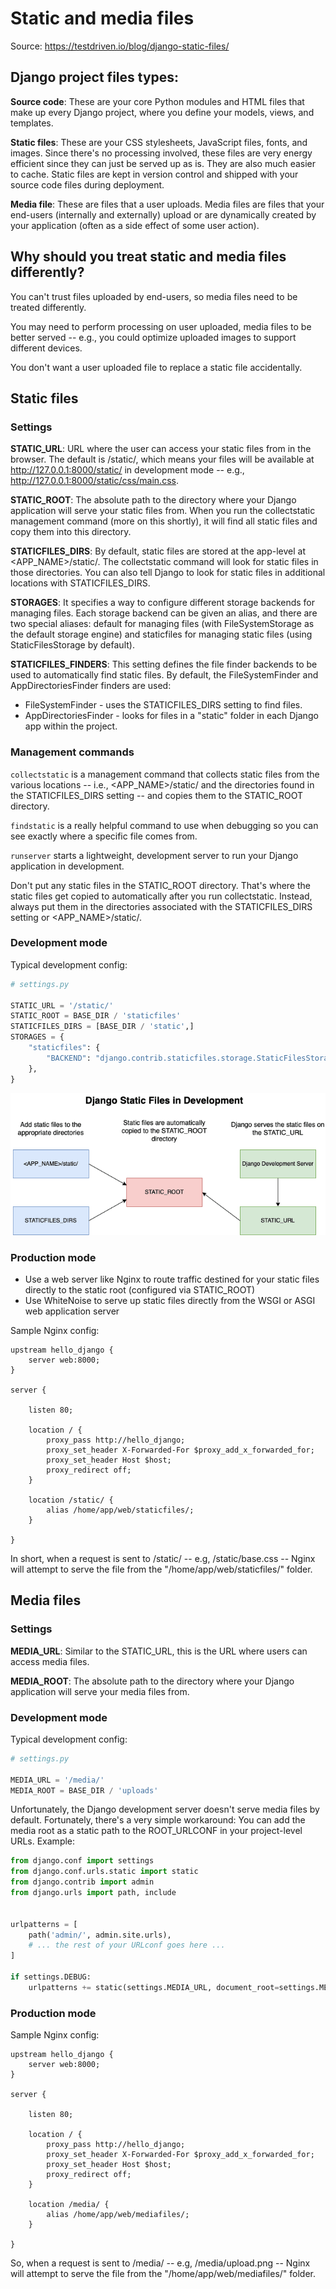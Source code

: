 # Static and media files

Source: https://testdriven.io/blog/django-static-files/

## Django project files types:
**Source code**: These are your core Python modules and HTML files that make up every Django project, where you define your models, views, and templates.

**Static files**: These are your CSS stylesheets, JavaScript files, fonts, and images. Since there's no processing involved, these files are very energy efficient since they can just be served up as is. They are also much easier to cache. Static files are kept in version control and shipped with your source code files during deployment.

**Media file**: These are files that a user uploads. Media files are files that your end-users (internally and externally) upload or are dynamically created by your application (often as a side effect of some user action).

## Why should you treat static and media files differently?

You can't trust files uploaded by end-users, so media files need to be treated differently.

You may need to perform processing on user uploaded, media files to be better served -- e.g., you could optimize uploaded images to support different devices.

You don't want a user uploaded file to replace a static file accidentally.

## Static files
### Settings
**STATIC_URL**: URL where the user can access your static files from in the browser. The default is /static/, which means your files will be available at http://127.0.0.1:8000/static/ in development mode -- e.g., http://127.0.0.1:8000/static/css/main.css.

**STATIC_ROOT**: The absolute path to the directory where your Django application will serve your static files from. When you run the collectstatic management command (more on this shortly), it will find all static files and copy them into this directory.

**STATICFILES_DIRS**: By default, static files are stored at the app-level at <APP_NAME>/static/. The collectstatic command will look for static files in those directories. You can also tell Django to look for static files in additional locations with STATICFILES_DIRS.

**STORAGES**: It specifies a way to configure different storage backends for managing files. Each storage backend can be given an alias, and there are two special aliases: default for managing files (with FileSystemStorage as the default storage engine) and staticfiles for managing static files (using StaticFilesStorage by default).

**STATICFILES_FINDERS**: This setting defines the file finder backends to be used to automatically find static files. By default, the FileSystemFinder and AppDirectoriesFinder finders are used:
* FileSystemFinder - uses the STATICFILES_DIRS setting to find files.
* AppDirectoriesFinder - looks for files in a "static" folder in each Django app within the project.

### Management commands
```collectstatic``` is a management command that collects static files from the various locations -- i.e., <APP_NAME>/static/ and the directories found in the STATICFILES_DIRS setting -- and copies them to the STATIC_ROOT directory.

```findstatic``` is a really helpful command to use when debugging so you can see exactly where a specific file comes from.

```runserver``` starts a lightweight, development server to run your Django application in development.

Don't put any static files in the STATIC_ROOT directory. That's where the static files get copied to automatically after you run collectstatic. Instead, always put them in the directories associated with the STATICFILES_DIRS setting or <APP_NAME>/static/.

### Development mode
Typical development config:

```python
# settings.py

STATIC_URL = '/static/'
STATIC_ROOT = BASE_DIR / 'staticfiles'
STATICFILES_DIRS = [BASE_DIR / 'static',]
STORAGES = {
    "staticfiles": {
        "BACKEND": "django.contrib.staticfiles.storage.StaticFilesStorage",
    },
}
```
![static_files_develop.png](static_files_develop.png)

### Production mode
* Use a web server like Nginx to route traffic destined for your static files directly to the static root (configured via STATIC_ROOT)
* Use WhiteNoise to serve up static files directly from the WSGI or ASGI web application server

Sample Nginx config:

```
upstream hello_django {
    server web:8000;
}

server {

    listen 80;

    location / {
        proxy_pass http://hello_django;
        proxy_set_header X-Forwarded-For $proxy_add_x_forwarded_for;
        proxy_set_header Host $host;
        proxy_redirect off;
    }

    location /static/ {
        alias /home/app/web/staticfiles/;
    }

}
```
In short, when a request is sent to /static/ -- e.g, /static/base.css -- Nginx will attempt to serve the file from the "/home/app/web/staticfiles/" folder.

## Media files
### Settings
**MEDIA_URL**: Similar to the STATIC_URL, this is the URL where users can access media files.

**MEDIA_ROOT**: The absolute path to the directory where your Django application will serve your media files from.

### Development mode
Typical development config:
```python
# settings.py

MEDIA_URL = '/media/'
MEDIA_ROOT = BASE_DIR / 'uploads'
```

Unfortunately, the Django development server doesn't serve media files by default. Fortunately, there's a very simple workaround: You can add the media root as a static path to the ROOT_URLCONF in your project-level URLs. Example:

```python
from django.conf import settings
from django.conf.urls.static import static
from django.contrib import admin
from django.urls import path, include


urlpatterns = [
    path('admin/', admin.site.urls),
    # ... the rest of your URLconf goes here ...
]

if settings.DEBUG:
    urlpatterns += static(settings.MEDIA_URL, document_root=settings.MEDIA_ROOT)
```

### Production mode

Sample Nginx config:
```
upstream hello_django {
    server web:8000;
}

server {

    listen 80;

    location / {
        proxy_pass http://hello_django;
        proxy_set_header X-Forwarded-For $proxy_add_x_forwarded_for;
        proxy_set_header Host $host;
        proxy_redirect off;
    }

    location /media/ {
        alias /home/app/web/mediafiles/;
    }

}
```
So, when a request is sent to /media/ -- e.g, /media/upload.png -- Nginx will attempt to serve the file from the "/home/app/web/mediafiles/" folder.
